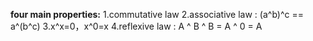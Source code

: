 **four main properties:**
1.commutative law 
2.associative law : (a^b)^c == a^(b^c)
3.x^x=0，x^0=x
4.reflexive law  :  A ^ B ^ B = A ^ 0 = A